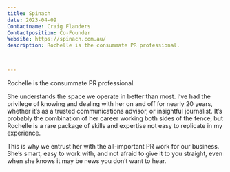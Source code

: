 ```yaml
---
title: Spinach
date: 2023-04-09
Contactname: Craig Flanders
Contactposition: Co-Founder
Website: https://spinach.com.au/
description: Rochelle is the consummate PR professional.



---
```



Rochelle is the consummate PR professional.

She understands the space we operate in better than most. I’ve had the privilege of knowing and dealing with her on and off for nearly 20 years, whether it’s as a trusted communications advisor, or insightful journalist. It’s probably the combination of her career working both sides of the fence, but Rochelle is a rare package of skills and expertise not easy to replicate in my experience.

This is why we entrust her with the all-important PR work for our business. She’s smart, easy to work with, and not afraid to give it to you straight, even when she knows it may be news you don’t want to hear.



